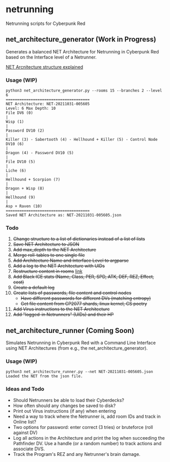 # netrunning
Netrunning scripts for Cyberpunk Red

## net\_architecture\_generator (Work in Progress)
Generates a balanced NET Architecture for Netrunning in Cyberpunk Red based on the Interface level of a Netrunner.

[NET Arcnitecture structure explained](documentation.md)

### Usage (WIP)
```
python3 net_architecture_generator.py --rooms 15 --branches 2 --level 6
=====================================
NET Architecture: NET-20211031-005605
Level: 6 Max Depth: 10
File DV6 (0) 
|
Wisp (1) 
|
Password DV10 (2) 
|
Killer (3) - Sabertooth (4) - Hellhound + Killer (5) - Control Node DV10 (6) 
|
Dragon (4) - Password DV10 (5) 
|
File DV10 (5) 
|
Liche (6) 
|
Hellhound + Scorpion (7) 
|
Dragon + Wisp (8) 
|
Hellhound (9) 
|
Asp + Raven (10) 
=====================================
Saved NET Architecture as: NET-20211031-005605.json
```

### Todo
1. ~~Change structure to a list of dictionaries instead of a list of lists~~
2. ~~Save NET Architecture to JSON~~
3. ~~Add max\_depth to the NET Architecture~~
4. ~~Merge roll-tables to one single file~~
5. ~~Add Architecture Name and Interface Level to argparse~~
6. ~~Add a log to the NET Architecture with UIDs~~
7. ~~Restructure content in rooms~~ [link](documentation.md)
8. ~~Add Black ICE stats (Name, Class, PER, SPD, ATK, DEF, REZ, Effect, cost)~~
9. ~~Create a default log~~
10. ~~Create lists of passwords, file content and control nodes~~
    - ~~Have different passwords for different DVs (matching entropy)~~
    - ~~Get file content from CP2077 shards, linux kernel, CS poetry~~
11. ~~Add Virus instructions to the NET Architecture~~
12. ~~Add "logged-in Netrunners" (UIDs) and their HP~~

## net\_architecture\_runner (Coming Soon)
Simulates Netrunning in Cyberpunk Red with a Command Line Interface using NET Architectures (from e.g., the net\_architecture\_generator).

### Usage (WIP)
```
python3 net_architecture_runner.py --net NET-20211031-005605.json
Loaded the NET from the json file.
```

### Ideas and Todo
- Should Netrunners be able to load their Cyberdecks?
- How often should any changes be saved to disk?
- Print out Virus instructions (if any) when entering
- Need a way to track where the Netrunner is, add room IDs and track in Online list?
- Two options for password: enter correct (3 tries) or bruteforce (roll against DV)
- Log all actions in the Architecture and print the log when succeeding the Pathfinder DV. Use a handle (or a random number) to track actions and associate DVS.
- Track the Program's REZ and any Netrunner's brain damage.   
